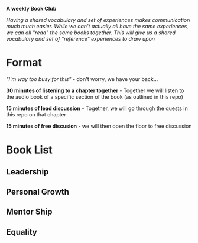 **A weekly Book Club**

_Having a shared vocabulary and set of experiences makes communication much much easier. While we can't actually all have the same experiences, we can all "read" the same books together. This will give us a shared vocabulary and set of "reference" experiences to draw upon_

# Format

_"I'm way too busy for this"_ - don't worry, we have your back...

**30 minutes of listening to a chapter together** - Together we will listen to the audio book of a specific section of the book (as outlined in this repo)

**15 minutes of lead discussion** - Together, we will go through the quests in this repo on that chapter

**15 minutes of free discusion** - we will then open the floor to free discussion

# Book List

## Leadership

## Personal Growth

## Mentor Ship

## Equality
